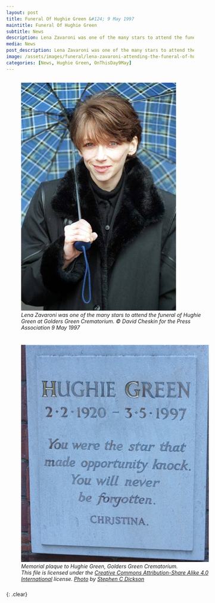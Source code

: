 ```yaml
---
layout: post
title: Funeral Of Hughie Green &#124; 9 May 1997
maintitle: Funeral Of Hughie Green
subtitle: News
description: Lena Zavaroni was one of the many stars to attend the funeral of Hughie Green.
media: News
post_description: Lena Zavaroni was one of the many stars to attend the funeral of Hughie Green.
image: /assets/images/funeral/lena-zavaroni-attending-the-funeral-of-hughie-green.jpg
categories: [News, Hughie Green, OnThisDay9May]
---
```


<figure class="fig1" id="zavaroni">
<img src="/assets/images/funeral/lena-zavaroni-attending-the-funeral-of-hughie-green.jpg" class="full-width" />
<figcaption>
<cite>Lena Zavaroni was one of the many stars to attend the funeral of Hughie Green at Golders Green Crematorium. &copy; David Cheskin for the Press Association 9 May 1997</cite>
</figcaption>
</figure>

<figure class="fig2" id="plaque">
<a href="https://commons.wikimedia.org/wiki/File:Memorial_plaque_to_Hughie_Green,_Golders_Green_Crematorium.JPG"><img src="/assets/images/locations/Memorial_plaque_to_Hughie_Green,_Golders_Green_Crematorium.jpeg" class="full-width" /></a>
<figcaption>
<cite>Memorial plaque to Hughie Green, Golders Green Crematorium.<br />This file is licensed under the <a href="https://creativecommons.org/licenses/by-sa/4.0/deed.en">Creative Commons Attribution-Share Alike 4.0 International</a> license. <a href="https://commons.wikimedia.org/wiki/File:Memorial_plaque_to_Hughie_Green,_Golders_Green_Crematorium.JPG">Photo</a> by <a href="https://commons.wikimedia.org/wiki/User:Stephencdickson">Stephen C Dickson</a></cite>
</figcaption>
</figure>

<br />{: .clear}

<style>
.fig1 {float:left; width:49%;}

.fig2 {float:right; width:49%;}

.fig3 {float:right; width:100%;}

figcaption {float:left; width:100%;}

@media screen and (orientation:portrait) {
.padding {margin-bottom:0;}
.fig1, .fig2 {float:left; width:100%;}
figcaption {float:left; width:100%; margin-bottom: 10px;}
}
</style>

